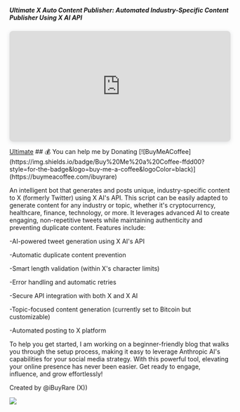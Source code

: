 ***Ultimate X Auto Content Publisher: Automated Industry-Specific Content Publisher Using X AI API***
<div style="position: relative; width: 100%; height: 0; padding-top: 50.0000%;
 padding-bottom: 0; box-shadow: 0 2px 8px 0 rgba(63,69,81,0.16); margin-top: 1.6em; margin-bottom: 0.9em; overflow: hidden;
 border-radius: 8px; will-change: transform;">
  <iframe loading="lazy" style="position: absolute; width: 100%; height: 100%; top: 0; left: 0; border: none; padding: 0;margin: 0;"
    src="https://www.canva.com/design/DAGYRlZC-F4/tq8JU1qIo4QJUnruGFRRQA/view?embed" allowfullscreen="allowfullscreen" allow="fullscreen">
  </iframe>
</div>
<a href="https:&#x2F;&#x2F;www.canva.com&#x2F;design&#x2F;DAGYRlZC-F4&#x2F;tq8JU1qIo4QJUnruGFRRQA&#x2F;view?utm_content=DAGYRlZC-F4&amp;utm_campaign=designshare&amp;utm_medium=embeds&amp;utm_source=link" target="_blank" rel="noopener">Ultimate</a>
  ## 💰 You can help me by Donating
  [![BuyMeACoffee](https://img.shields.io/badge/Buy%20Me%20a%20Coffee-ffdd00?style=for-the-badge&logo=buy-me-a-coffee&logoColor=black)](https://buymeacoffee.com/ibuyrare) 

An intelligent bot that generates and posts unique, industry-specific content to X (formerly Twitter) using X AI's API. This script can be easily adapted to generate content for any industry or topic, whether it's cryptocurrency, healthcare, finance, technology, or more. It leverages advanced AI to create engaging, non-repetitive tweets while maintaining authenticity and preventing duplicate content. Features include:

-AI-powered tweet generation using X AI's API

-Automatic duplicate content prevention

-Smart length validation (within X's character limits)

-Error handling and automatic retries

-Secure API integration with both X and X AI

-Topic-focused content generation (currently set to Bitcoin but customizable)

-Automated posting to X platform


To help you get started, I am working on a beginner-friendly blog that walks you through the setup process, making it easy to leverage Anthropic AI's capabilities for your social media strategy. With this powerful tool, elevating your online presence has never been easier. Get ready to engage, influence, and grow effortlessly!



Created by @iBuyRare (X))<p>
[![](https://visitcount.itsvg.in/api?id=xaipublisher&label=App%20Views&color=4&icon=5&pretty=true)](https://visitcount.itsvg.in)


